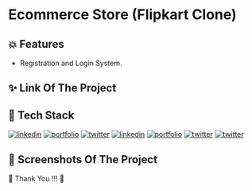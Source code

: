 # Ecommerce Store (Flipkart Clone)




## 💥 Features

- Registration and Login System.




## ✨ Link Of The Project





## 📌 Tech Stack

[![linkedin](https://img.shields.io/badge/HTML5-E34F26?style=for-the-badge&logo=html5&logoColor=white)](https://www.linkedin.com/)
[![portfolio](https://img.shields.io/badge/CSS3-1572B6?style=for-the-badge&logo=css3&logoColor=white)](https://katherineoelsner.com/)
[![twitter](https://img.shields.io/badge/JavaScript-323330?style=for-the-badge&logo=javascript&logoColor=F7DF1E)](https://twitter.com/)
[![linkedin](https://img.shields.io/badge/React-20232A?style=for-the-badge&logo=react&logoColor=61DAFB)](https://www.linkedin.com/)
[![portfolio](https://img.shields.io/badge/Node.js-43853D?style=for-the-badge&logo=node.js&logoColor=white)](https://katherineoelsner.com/)
[![twitter](https://img.shields.io/badge/Express.js-404D59?style=for-the-badge)](https://twitter.com/)
[![twitter](https://img.shields.io/badge/MongoDB-4EA94B?style=for-the-badge&logo=mongodb&logoColor=white)](https://twitter.com/)



## 📸 Screenshots Of The Project








💙 Thank You !!! 💙
